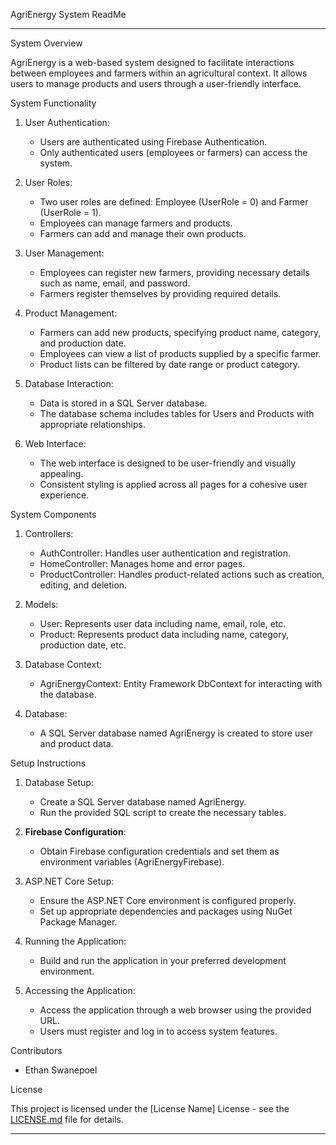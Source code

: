 AgriEnergy System ReadMe

---

System Overview

AgriEnergy is a web-based system designed to facilitate interactions between employees and farmers within an agricultural context. It allows users to manage products and users through a user-friendly interface.

System Functionality

1. User Authentication:
   - Users are authenticated using Firebase Authentication.
   - Only authenticated users (employees or farmers) can access the system.

2. User Roles:
   - Two user roles are defined: Employee (UserRole = 0) and Farmer (UserRole = 1).
   - Employees can manage farmers and products.
   - Farmers can add and manage their own products.

3. User Management:
   - Employees can register new farmers, providing necessary details such as name, email, and password.
   - Farmers register themselves by providing required details.

4. Product Management:
   - Farmers can add new products, specifying product name, category, and production date.
   - Employees can view a list of products supplied by a specific farmer.
   - Product lists can be filtered by date range or product category.

5. Database Interaction:
   - Data is stored in a SQL Server database.
   - The database schema includes tables for Users and Products with appropriate relationships.

6. Web Interface:
   - The web interface is designed to be user-friendly and visually appealing.
   - Consistent styling is applied across all pages for a cohesive user experience.

System Components

1. Controllers:
   - AuthController: Handles user authentication and registration.
   - HomeController: Manages home and error pages.
   - ProductController: Handles product-related actions such as creation, editing, and deletion.

2. Models:
   - User: Represents user data including name, email, role, etc.
   - Product: Represents product data including name, category, production date, etc.

3. Database Context:
   - AgriEnergyContext: Entity Framework DbContext for interacting with the database.

4. Database:
   - A SQL Server database named AgriEnergy is created to store user and product data.

Setup Instructions

1. Database Setup:
   - Create a SQL Server database named AgriEnergy.
   - Run the provided SQL script to create the necessary tables.

2. **Firebase Configuration**:
   - Obtain Firebase configuration credentials and set them as environment variables (AgriEnergyFirebase).

3. ASP.NET Core Setup:
   - Ensure the ASP.NET Core environment is configured properly.
   - Set up appropriate dependencies and packages using NuGet Package Manager.

4. Running the Application:
   - Build and run the application in your preferred development environment.

5. Accessing the Application:
   - Access the application through a web browser using the provided URL.
   - Users must register and log in to access system features.

Contributors

- Ethan Swanepoel

License

This project is licensed under the [License Name] License - see the [LICENSE.md](LICENSE.md) file for details.

---


